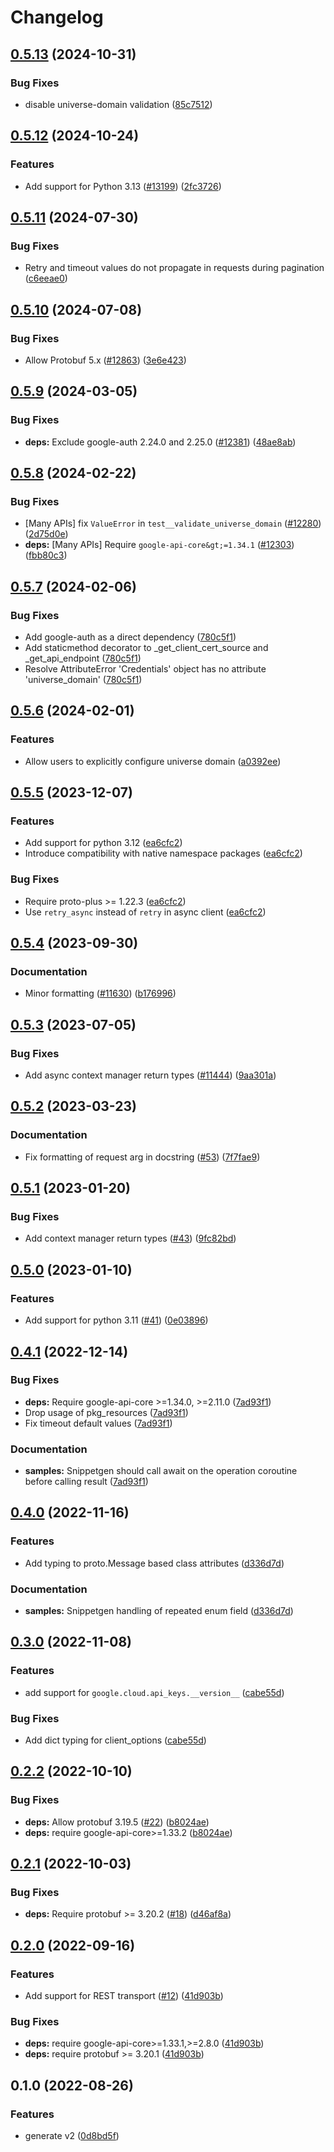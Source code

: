 # Changelog

## [0.5.13](https://github.com/googleapis/google-cloud-python/compare/google-cloud-api-keys-v0.5.12...google-cloud-api-keys-v0.5.13) (2024-10-31)


### Bug Fixes

* disable universe-domain validation ([85c7512](https://github.com/googleapis/google-cloud-python/commit/85c7512bbdde2b9cc60b4ad42b8c36c4558a07a5))

## [0.5.12](https://github.com/googleapis/google-cloud-python/compare/google-cloud-api-keys-v0.5.11...google-cloud-api-keys-v0.5.12) (2024-10-24)


### Features

* Add support for Python 3.13 ([#13199](https://github.com/googleapis/google-cloud-python/issues/13199)) ([2fc3726](https://github.com/googleapis/google-cloud-python/commit/2fc372685731141ca1ed2a917dd18bacd79db88e))

## [0.5.11](https://github.com/googleapis/google-cloud-python/compare/google-cloud-api-keys-v0.5.10...google-cloud-api-keys-v0.5.11) (2024-07-30)


### Bug Fixes

* Retry and timeout values do not propagate in requests during pagination ([c6eeae0](https://github.com/googleapis/google-cloud-python/commit/c6eeae00de802d98badd3de879ce5e870ba60a3a))

## [0.5.10](https://github.com/googleapis/google-cloud-python/compare/google-cloud-api-keys-v0.5.9...google-cloud-api-keys-v0.5.10) (2024-07-08)


### Bug Fixes

* Allow Protobuf 5.x ([#12863](https://github.com/googleapis/google-cloud-python/issues/12863)) ([3e6e423](https://github.com/googleapis/google-cloud-python/commit/3e6e423b86cdace8538f610941aa84c7a6217934))

## [0.5.9](https://github.com/googleapis/google-cloud-python/compare/google-cloud-api-keys-v0.5.8...google-cloud-api-keys-v0.5.9) (2024-03-05)


### Bug Fixes

* **deps:** Exclude google-auth 2.24.0 and 2.25.0 ([#12381](https://github.com/googleapis/google-cloud-python/issues/12381)) ([48ae8ab](https://github.com/googleapis/google-cloud-python/commit/48ae8aba7ec71a382e001b3a659022f942c3b436))

## [0.5.8](https://github.com/googleapis/google-cloud-python/compare/google-cloud-api-keys-v0.5.7...google-cloud-api-keys-v0.5.8) (2024-02-22)


### Bug Fixes

* [Many APIs] fix `ValueError` in `test__validate_universe_domain` ([#12280](https://github.com/googleapis/google-cloud-python/issues/12280)) ([2d75d0e](https://github.com/googleapis/google-cloud-python/commit/2d75d0e67ca4cccddc688bd37c14ac80564a2e65))
* **deps:** [Many APIs] Require `google-api-core&gt;=1.34.1` ([#12303](https://github.com/googleapis/google-cloud-python/issues/12303)) ([fbb80c3](https://github.com/googleapis/google-cloud-python/commit/fbb80c32f7db91e25bd1cc30966f630728ff6d6a))

## [0.5.7](https://github.com/googleapis/google-cloud-python/compare/google-cloud-api-keys-v0.5.6...google-cloud-api-keys-v0.5.7) (2024-02-06)


### Bug Fixes

* Add google-auth as a direct dependency ([780c5f1](https://github.com/googleapis/google-cloud-python/commit/780c5f15d4099da6b5c3b966267bc7d7c63d6303))
* Add staticmethod decorator to _get_client_cert_source and _get_api_endpoint ([780c5f1](https://github.com/googleapis/google-cloud-python/commit/780c5f15d4099da6b5c3b966267bc7d7c63d6303))
* Resolve AttributeError 'Credentials' object has no attribute 'universe_domain' ([780c5f1](https://github.com/googleapis/google-cloud-python/commit/780c5f15d4099da6b5c3b966267bc7d7c63d6303))

## [0.5.6](https://github.com/googleapis/google-cloud-python/compare/google-cloud-api-keys-v0.5.5...google-cloud-api-keys-v0.5.6) (2024-02-01)


### Features

* Allow users to explicitly configure universe domain ([a0392ee](https://github.com/googleapis/google-cloud-python/commit/a0392eeb59fcc6ea7c55283110b92aa24a4d40a0))

## [0.5.5](https://github.com/googleapis/google-cloud-python/compare/google-cloud-api-keys-v0.5.4...google-cloud-api-keys-v0.5.5) (2023-12-07)


### Features

* Add support for python 3.12 ([ea6cfc2](https://github.com/googleapis/google-cloud-python/commit/ea6cfc2f86e77757b8cb05f7fd0d9c0b7ccaf7cf))
* Introduce compatibility with native namespace packages ([ea6cfc2](https://github.com/googleapis/google-cloud-python/commit/ea6cfc2f86e77757b8cb05f7fd0d9c0b7ccaf7cf))


### Bug Fixes

* Require proto-plus &gt;= 1.22.3 ([ea6cfc2](https://github.com/googleapis/google-cloud-python/commit/ea6cfc2f86e77757b8cb05f7fd0d9c0b7ccaf7cf))
* Use `retry_async` instead of `retry` in async client ([ea6cfc2](https://github.com/googleapis/google-cloud-python/commit/ea6cfc2f86e77757b8cb05f7fd0d9c0b7ccaf7cf))

## [0.5.4](https://github.com/googleapis/google-cloud-python/compare/google-cloud-api-keys-v0.5.3...google-cloud-api-keys-v0.5.4) (2023-09-30)


### Documentation

* Minor formatting ([#11630](https://github.com/googleapis/google-cloud-python/issues/11630)) ([b176996](https://github.com/googleapis/google-cloud-python/commit/b176996309cb5b3e9c257caaebde8884bd556824))

## [0.5.3](https://github.com/googleapis/google-cloud-python/compare/google-cloud-api-keys-v0.5.2...google-cloud-api-keys-v0.5.3) (2023-07-05)


### Bug Fixes

* Add async context manager return types ([#11444](https://github.com/googleapis/google-cloud-python/issues/11444)) ([9aa301a](https://github.com/googleapis/google-cloud-python/commit/9aa301ae6ca3080cae286a19de9cdc1b796ab37d))

## [0.5.2](https://github.com/googleapis/python-api-keys/compare/v0.5.1...v0.5.2) (2023-03-23)


### Documentation

* Fix formatting of request arg in docstring ([#53](https://github.com/googleapis/python-api-keys/issues/53)) ([7f7fae9](https://github.com/googleapis/python-api-keys/commit/7f7fae9061ba39a32f538491d9d724b426fccc52))

## [0.5.1](https://github.com/googleapis/python-api-keys/compare/v0.5.0...v0.5.1) (2023-01-20)


### Bug Fixes

* Add context manager return types ([#43](https://github.com/googleapis/python-api-keys/issues/43)) ([9fc82bd](https://github.com/googleapis/python-api-keys/commit/9fc82bd3bd3e5f56ea46178629a58d810494df62))

## [0.5.0](https://github.com/googleapis/python-api-keys/compare/v0.4.1...v0.5.0) (2023-01-10)


### Features

* Add support for python 3.11 ([#41](https://github.com/googleapis/python-api-keys/issues/41)) ([0e03896](https://github.com/googleapis/python-api-keys/commit/0e0389620299ba3907b2e7d46ccc670e96f632f4))

## [0.4.1](https://github.com/googleapis/python-api-keys/compare/v0.4.0...v0.4.1) (2022-12-14)


### Bug Fixes

* **deps:** Require google-api-core &gt;=1.34.0, >=2.11.0  ([7ad93f1](https://github.com/googleapis/python-api-keys/commit/7ad93f184874ee42207e230e41d3a4e078380867))
* Drop usage of pkg_resources ([7ad93f1](https://github.com/googleapis/python-api-keys/commit/7ad93f184874ee42207e230e41d3a4e078380867))
* Fix timeout default values ([7ad93f1](https://github.com/googleapis/python-api-keys/commit/7ad93f184874ee42207e230e41d3a4e078380867))


### Documentation

* **samples:** Snippetgen should call await on the operation coroutine before calling result ([7ad93f1](https://github.com/googleapis/python-api-keys/commit/7ad93f184874ee42207e230e41d3a4e078380867))

## [0.4.0](https://github.com/googleapis/python-api-keys/compare/v0.3.0...v0.4.0) (2022-11-16)


### Features

* Add typing to proto.Message based class attributes ([d336d7d](https://github.com/googleapis/python-api-keys/commit/d336d7d554296b824f7ecf38648550307e5f0cd4))


### Documentation

* **samples:** Snippetgen handling of repeated enum field ([d336d7d](https://github.com/googleapis/python-api-keys/commit/d336d7d554296b824f7ecf38648550307e5f0cd4))

## [0.3.0](https://github.com/googleapis/python-api-keys/compare/v0.2.2...v0.3.0) (2022-11-08)


### Features

* add support for `google.cloud.api_keys.__version__` ([cabe55d](https://github.com/googleapis/python-api-keys/commit/cabe55d1fa4b666386bde033a0f4d96035020c91))


### Bug Fixes

* Add dict typing for client_options ([cabe55d](https://github.com/googleapis/python-api-keys/commit/cabe55d1fa4b666386bde033a0f4d96035020c91))

## [0.2.2](https://github.com/googleapis/python-api-keys/compare/v0.2.1...v0.2.2) (2022-10-10)


### Bug Fixes

* **deps:** Allow protobuf 3.19.5 ([#22](https://github.com/googleapis/python-api-keys/issues/22)) ([b8024ae](https://github.com/googleapis/python-api-keys/commit/b8024ae2779ad5bb15d4e95db7149217c59017d5))
* **deps:** require google-api-core&gt;=1.33.2 ([b8024ae](https://github.com/googleapis/python-api-keys/commit/b8024ae2779ad5bb15d4e95db7149217c59017d5))

## [0.2.1](https://github.com/googleapis/python-api-keys/compare/v0.2.0...v0.2.1) (2022-10-03)


### Bug Fixes

* **deps:** Require protobuf >= 3.20.2 ([#18](https://github.com/googleapis/python-api-keys/issues/18)) ([d46af8a](https://github.com/googleapis/python-api-keys/commit/d46af8a17656b7dda3c21954ef547b2aeedb2bf3))

## [0.2.0](https://github.com/googleapis/python-api-keys/compare/v0.1.0...v0.2.0) (2022-09-16)


### Features

* Add support for REST transport ([#12](https://github.com/googleapis/python-api-keys/issues/12)) ([41d903b](https://github.com/googleapis/python-api-keys/commit/41d903b450ef5b38b0a3008818c0fa0ce5af4d5f))


### Bug Fixes

* **deps:** require google-api-core>=1.33.1,>=2.8.0 ([41d903b](https://github.com/googleapis/python-api-keys/commit/41d903b450ef5b38b0a3008818c0fa0ce5af4d5f))
* **deps:** require protobuf >= 3.20.1 ([41d903b](https://github.com/googleapis/python-api-keys/commit/41d903b450ef5b38b0a3008818c0fa0ce5af4d5f))

## 0.1.0 (2022-08-26)


### Features

* generate v2 ([0d8bd5f](https://github.com/googleapis/python-api-keys/commit/0d8bd5faaa24aeedf46c7b448c577a0b1073721e))
